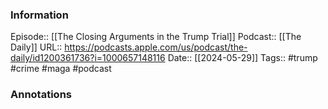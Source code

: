 ### Information

Episode:: [[The Closing Arguments in the Trump Trial]]
Podcast:: [[The Daily]]
URL:: https://podcasts.apple.com/us/podcast/the-daily/id1200361736?i=1000657148116
Date:: [[2024-05-29]]
Tags:: #trump #crime #maga 
#podcast


### Annotations

